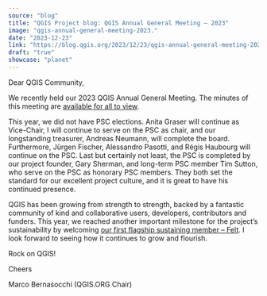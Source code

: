 ```yaml
---
source: "blog"
title: "QGIS Project blog: QGIS Annual General Meeting – 2023"
image: "qgis-annual-general-meeting-2023."
date: "2023-12-23"
link: "https://blog.qgis.org/2023/12/23/qgis-annual-general-meeting-2023/"
draft: "true"
showcase: "planet"
---
```


<p>Dear QGIS Community,</p>



<p>We recently held our 2023 QGIS Annual General Meeting. The minutes of this meeting are <a href="https://drive.google.com/file/d/16Wmfclov4SkZzoo8VGE20jBc_2Ch0tSD/view?usp=sharing">available for all to view</a>.</p>



<p>This year, we did not have PSC elections. Anita Graser will continue as Vice-Chair,  I will continue to serve on the PSC as chair, and our longstanding treasurer, Andreas Neumann, will complete the board. Furthermore, Jürgen Fischer, Alessandro Pasotti, and Régis Haubourg will continue on the PSC. Last but certainly not least, the PSC is completed by our project founder, Gary Sherman, and long-term PSC member Tim Sutton, who serve on the PSC as honorary PSC members. They both set the standard for our excellent project culture, and it is great to have his continued presence.</p>



<p>QGIS has been growing from strength to strength, backed by a fantastic community of kind and collaborative users, developers, contributors and funders. This year, we reached another important milestone for the project&#8217;s sustainability by welcoming <a href="https://blog.qgis.org/2023/03/21/felt-is-our-first-sustaining-member/">our first flagship sustaining member –&nbsp;Felt</a>. I look forward to seeing how it continues to grow and flourish.</p>



<p>Rock on QGIS!</p>



<p>Cheers</p>



<p>Marco Bernasocchi (QGIS.ORG Chair)</p>
